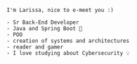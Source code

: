 
    I'm Larissa, nice to e-meet you :)
    
    - Sr Back-End Developer
    - Java and Spring Boot 💜
    - POO
    - creation of systems and architectures
    - reader and gamer
    - I love studying about Cybersecurity 💡
